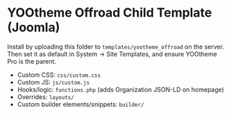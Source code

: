 # YOOtheme Offroad Child Template (Joomla)

Install by uploading this folder to `templates/yootheme_offroad` on the server.
Then set it as default in System → Site Templates, and ensure YOOtheme Pro is the parent.

- Custom CSS: `css/custom.css`
- Custom JS: `js/custom.js`
- Hooks/logic: `functions.php` (adds Organization JSON-LD on homepage)
- Overrides: `layouts/`
- Custom builder elements/snippets: `builder/`
